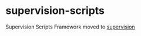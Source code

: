 # supervision-scripts
Supervision Scripts Framework moved to [supervision](https://github.com/tokiclover/supervision)
